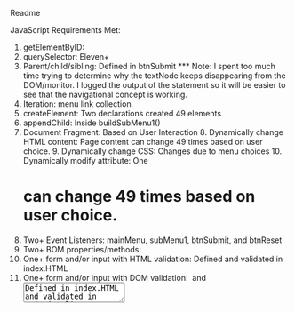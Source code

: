 Readme

JavaScript Requirements Met:
 1. getElementByID: <div>
 2. querySelector: Eleven+
 3. Parent/child/sibling: Defined in btnSubmit
    *** Note: I spent too much time trying to determine why the textNode keeps disappearing from the DOM/monitor. I logged the output of the statement
    so it will be easier to see that the navigational concept is working.
 4. Iteration: menu link collection
 5. createElement: Two declarations created 49 <a> elements
 6. appendChild: Inside buildSubMenu1()
 7. Document Fragment:
    Based on User Interaction
     8. Dynamically change HTML content: Page content can change 49 times based on user choice.
     9. Dynamically change CSS: Changes due to menu choices
    10. Dynamically modify attribute: One <h1> can change 49 times based on user choice.
11. Two+ Event Listeners: mainMenu, subMenu1, btnSubmit, and btnReset 
12. Two+ BOM properties/methods:
13. One+ form and/or input with HTML validation: <checkbox> Defined and validated in index.HTML
14. One+ form and/or input with DOM validation: <image> and <textArea> Defined in index.HTML and validated in main.js
15. Error Free
16. Commit Frequently
17. Readme
18. Creativity, presentation, and UE
19. Submit Link in Canvas

Extras:
 1. 
 2. 
 3. 
 4. 
 5. 
 6. 
 7. 
 8. 
 9. 
10. 

GitHub Link:
    https://github.com/michelehobson/DOM.git


About my website
